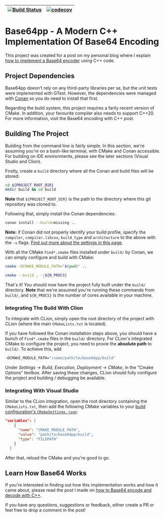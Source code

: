 [![Build Status](https://dev.azure.com/Matheusgarcia28/Base64pp/_apis/build/status%2Fmatheusgomes28.base64pp?branchName=main)](https://dev.azure.com/Matheusgarcia28/Base64pp/_build/latest?definitionId=3&branchName=main) | [![codecov](https://codecov.io/github/matheusgomes28/base64pp/branch/main/graph/badge.svg?token=5Q5G5MNFLO)](https://codecov.io/github/matheusgomes28/base64pp)
|---|----|

# Base64pp - A Modern C++ Implementation Of Base64 Encoding

This project was created for a post on my personal blog
where I explain [how to implement a Base64 encoder](https://matgomes.com/base64-encode-decode-cpp/)
using C++ code.


## Project Dependencies

Base64pp doesn't rely on any third-party libraries per se,
but the unit tests were implemented with GTest. However,
the dependencies were managed with [Conan](https://conan.io)
so you do need to install that first.

Regarding the build system, this project requires a farily
recent version of CMake. In addition, your favourite compiler
also needs to support C++20. For more information, visit the
Base64 encoding with C++ post.

## Building The Project

Building from the command line is fairly simple. In this section,
we're assuming you're on a bash-like terminal, with CMake
and Conan accessible. For building on IDE environments, 
please see the later sections (Visual Studio and Clion).

Firstly, create a `build` directory where all the Conan and
build files will be stored:

```bash
cd ${PROJECT_ROOT_DIR}
mkdir build && cd build
``` 

**Note** that `${PROJECT_ROOT_DIR}` is the path to the directory
where this git repository was cloned to.

Following that, simply install the Conan dependencies:

```bash
conan install --build=missing ..
```

**Note:** if Conan did not properly identify your build profile,
specify the `compiler`, `compiler.libcxx`, `build_type` and
`architecture` to the above with the `-s` flags. [Find out more
about the settings in this page](https://docs.conan.io/en/latest/reference/commands/consumer/install.html#settings).

With all the CMake `Find*.cmake` files installed under `build/`
by Conan, we can simply configure and build with CMake:

```bash
cmake -DCMAKE_MODULE_PATH="$(pwd)" ..

cmake --build . -j${N_PROCS}      
```
That's it! You should now have the project fully built under
the `build/` directory. **Note** that we're assumed you're
running these commands from `build/`, and `${N_PROCS}` is
the number of cores available in your machine.

### Integrating The Build With Clion

To integrate with CLion, simply open the root directory 
of the project with CLion (where the main `CMakeLists.txt`
is located).

If you have followed the Conan installation steps above,
you should have a bunch of `Find*.cmake` files in the
`build/` directory. For CLion's integrated CMake to
configure the project, you need to provie the **absolute
path** to `build/`. To achieve this, add

```bash
-DCMAKE_MODULE_PATH="/some/path/to/base64pp/build"
``` 

Under *Settings -> Build, Execution, Deployment -> CMake*,
in the "Cmake Options" textbox. After saving these changes,
CLion should fully configure the project and building /
debugging be available.

### Integrating With Visual Studio

Similar to the CLion integration, open the root directory
containing the `CMakeLists.txt`, then add the following
CMake variables to your [build configuration's
`CMakeSettings.json`](https://docs.microsoft.com/en-us/cpp/build/cmakesettings-reference?view=msvc-170):

```json
"variables": [
    {
      "name": "CMAKE_MODULE_PATH",
      "value": "path/to/base64pp/build",
      "type": "FILEPATH"
    }
  ]
```

After that, reload the CMake and you're good to go.

## Learn How Base64 Works

If you're interested in finding out how this
implementation works and how it came about, please read
the post I made on [how to Base64 encode and decode
with C++](https://matgomes.com/base64-encode-decode-cpp/).

If you have any questions, suggestions or feedback,
either create a PR or feel free to drop a comment in the
post!







